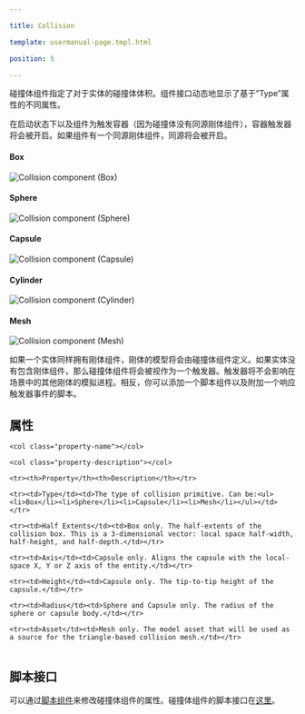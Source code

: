 ---
title: Collision
template: usermanual-page.tmpl.html
position: 5
---

碰撞体组件指定了对于实体的碰撞体体积。组件接口动态地显示了基于”Type”属性的不同属性。

在启动状态下以及组件为触发容器（因为碰撞体没有同源刚体组件），容器触发器将会被开启。如果组件有一个同源刚体组件，同源将会被开启。

#### Box
![Collision component (Box)][1]
#### Sphere
![Collision component (Sphere)][2]
#### Capsule
![Collision component (Capsule)][3]
#### Cylinder
![Collision component (Cylinder)][4]
#### Mesh
![Collision component (Mesh)][5]

如果一个实体同样拥有刚体组件，刚体的模型将会由碰撞体组件定义。如果实体没有包含刚体组件，那么碰撞体组件将会被视作为一个触发器。触发器将不会影响在场景中的其他刚体的模拟进程。相反，你可以添加一个脚本组件以及附加一个响应触发器事件的脚本。

## 属性

<table class="table table-striped">
    <col class="property-name"></col>
    <col class="property-description"></col>
    <tr><th>Property</th><th>Description</th></tr>
    <tr><td>Type</td><td>The type of collision primitive. Can be:<ul><li>Box</li><li>Sphere</li><li>Capsule</li><li>Mesh</li></ul></td></tr>
    <tr><td>Half Extents</td><td>Box only. The half-extents of the collision box. This is a 3-dimensional vector: local space half-width, half-height, and half-depth.</td></tr>
    <tr><td>Axis</td><td>Capsule only. Aligns the capsule with the local-space X, Y or Z axis of the entity.</td></tr>
    <tr><td>Height</td><td>Capsule only. The tip-to-tip height of the capsule.</td></tr>
    <tr><td>Radius</td><td>Sphere and Capsule only. The radius of the sphere or capsule body.</td></tr>
    <tr><td>Asset</td><td>Mesh only. The model asset that will be used as a source for the triangle-based collision mesh.</td></tr>
</table>

## 脚本接口

可以通过[脚本组件][6]来修改碰撞体组件的属性。碰撞体组件的脚本接口在[这里][7]。

[1]: /images/user-manual/scenes/components/component-collision-box.png
[2]: /images/user-manual/scenes/components/component-collision-sphere.png
[3]: /images/user-manual/scenes/components/component-collision-capsule.png
[4]: /images/user-manual/scenes/components/component-collision-cylinder.png
[5]: /images/user-manual/scenes/components/component-collision-mesh.png
[6]: /user-manual/packs/components/script
[7]: /engine/api/stable/symbols/pc.CollisionComponent.html

